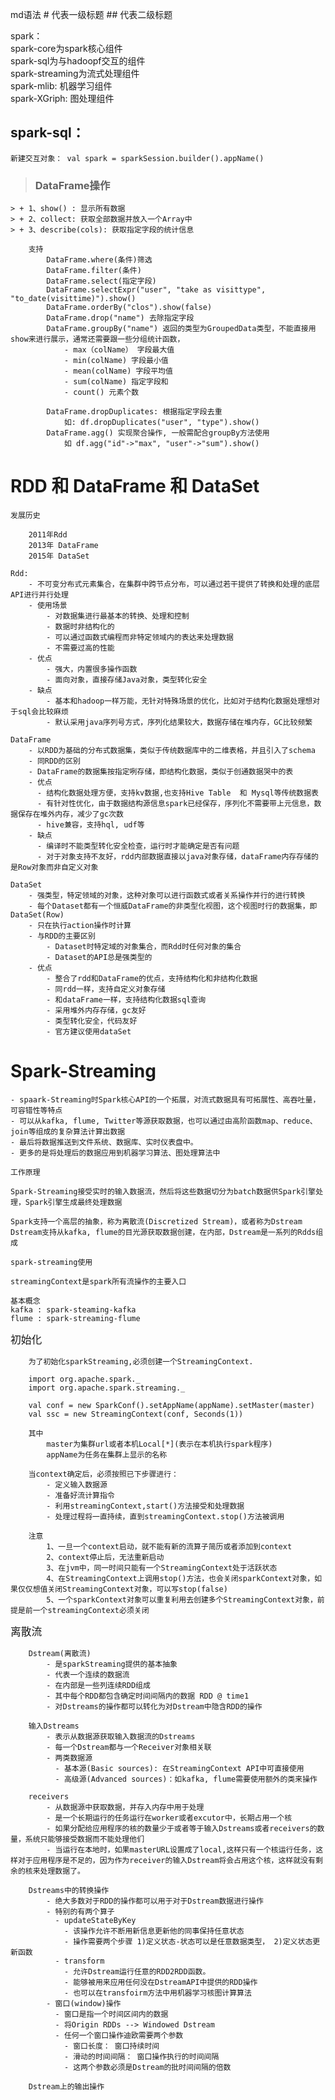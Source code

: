 md语法
    # 代表一级标题
    ## 代表二级标题

spark：  
    spark-core为spark核心组件  
    spark-sql为与hadoopf交互的组件  
    spark-streaming为流式处理组件  
    spark-mlib: 机器学习组件  
    spark-XGriph: 图处理组件  

## spark-sql：
    新建交互对象： val spark = sparkSession.builder().appName()


> ### DataFrame操作 
    > + 1、show() : 显示所有数据
    > + 2、collect: 获取全部数据并放入一个Array中
    > + 3、describe(cols): 获取指定字段的统计信息
        
        支持
            DataFrame.where(条件)筛选
            DataFrame.filter(条件)
            DataFrame.select(指定字段)
            DataFrame.selectExpr("user", "take as visittype", "to_date(visittime)").show()
            DataFrame.orderBy("clos").show(false)
            DataFrame.drop("name") 去除指定字段
            DataFrame.groupBy("name") 返回的类型为GroupedData类型，不能直接用show来进行展示，通常还需要跟一些分组统计函数，
                - max（colName） 字段最大值
                - min(colName) 字段最小值
                - mean(colName) 字段平均值
                - sum(colName) 指定字段和
                - count() 元素个数

            DataFrame.dropDuplicates: 根据指定字段去重
                如: df.dropDuplicates("user", "type").show()
            DataFrame.agg() 实现聚合操作, 一般需配合groupBy方法使用
                如 df.agg("id"->"max", "user"->"sum").show()
# RDD 和 DataFrame 和 DataSet  

    发展历史  

        2011年Rdd  
        2013年 DataFrame  
        2015年 DataSet  

    Rdd: 
        - 不可变分布式元素集合，在集群中跨节点分布，可以通过若干提供了转换和处理的底层API进行并行处理
        - 使用场景
            - 对数据集进行最基本的转换、处理和控制
            - 数据时非结构化的
            - 可以通过函数式编程而非特定领域内的表达来处理数据
            - 不需要过高的性能
        - 优点
            - 强大，内置很多操作函数
            - 面向对象，直接存储Java对象，类型转化安全
        - 缺点
            - 基本和hadoop一样万能，无针对特殊场景的优化，比如对于结构化数据处理想对于sql会比较麻烦
            - 默认采用java序列号方式，序列化结果较大，数据存储在堆内存，GC比较频繁

    DataFrame
        - 以RDD为基础的分布式数据集，类似于传统数据库中的二维表格，并且引入了schema
        - 同RDD的区别
        - DataFrame的数据集按指定咧存储，即结构化数据，类似于创通数据哭中的表
        - 优点
          - 结构化数据处理方便，支持kv数据,也支持Hive Table  和 Mysql等传统数据表
          - 有针对性优化，由于数据结构源信息spark已经保存，序列化不需要带上元信息，数据保存在堆外内存，减少了gc次数
          - hive兼容，支持hql, udf等
        - 缺点
          - 编译时不能类型转化安全检查，运行时才能确定是否有问题
          - 对于对象支持不友好，rdd内部数据直接以java对象存储，dataFrame内存存储的是Row对象而非自定义对象

    DataSet
        - 强类型，特定领域的对象，这种对象可以进行函数式或者关系操作并行的进行转换
        - 每个Dataset都有一个恒威DataFrame的非类型化视图，这个视图时行的数据集，即DataSet(Row)
        - 只在执行action操作时计算
        - 与RDD的主要区别
            - Dataset时特定域的对象集合，而Rdd时任何对象的集合
            - Dataset的API总是强类型的
        - 优点
            - 整合了rdd和DataFrame的优点，支持结构化和非结构化数据
            - 同rdd一样，支持自定义对象存储
            - 和dataFrame一样，支持结构化数据sql查询
            - 采用堆外内存存储，gc友好
            - 类型转化安全，代码友好
            - 官方建议使用dataSet

            

# Spark-Streaming
    - spaark-Streaming时Spark核心API的一个拓展，对流式数据具有可拓展性、高吞吐量，可容错性等特点
    - 可以从kafka, flume, Twitter等源获取数据，也可以通过由高阶函数map、reduce、join等组成的复杂算法计算出数据
    - 最后将数据推送到文件系统、数据库、实时仪表盘中。
    - 更多的是将处理后的数据应用到机器学习算法、图处理算法中

    工作原理  

    Spark-Streaming接受实时的输入数据流，然后将这些数据切分为batch数据供Spark引擎处理，Spark引擎生成最终处理数据

    Spark支持一个高层的抽象，称为离散流(Discretized Stream)，或者称为Dstream
    Dstream支持从kafka, flume的目光源获取数据创建，在内部，Dstream是一系列的Rdds组成

    spark-streaming使用

    streamingContext是spark所有流操作的主要入口

    基本概念
    kafka : spark-steaming-kafka
    flume : spark-streaming-flume

<big>初始化</big>

        为了初始化sparkStreaming,必须创建一个StreamingContext.

        import org.apache.spark._
        import org.apache.spark.streaming._

        val conf = new SparkConf().setAppName(appName).setMaster(master)
        val ssc = new StreamingContext(conf, Seconds(1))

        其中
            master为集群url或者本机Local[*](表示在本机执行spark程序)
            appName为任务在集群上显示的名称

        当context确定后，必须按照已下步骤进行：
            - 定义输入数据源
            - 准备好流计算指令
            - 利用streamingContext,start()方法接受和处理数据
            - 处理过程将一直持续，直到streamingContext.stop()方法被调用

        注意
            1、一旦一个context启动，就不能有新的流算子简历或者添加到context
            2、context停止后，无法重新启动
            3、在jvm中，同一时间只能有一个StreamingContext处于活跃状态
            4、在StreamingContext上调用stop()方法，也会关闭sparkContext对象，如果仅仅想值关闭StreamingContext对象，可以写stop(false)
            5、一个sparkContext对象可以重复利用去创建多个StreamingContext对象，前提是前一个streamingContext必须关闭
    
<big> 离散流 </big>   
        
        Dstream(离散流)
            - 是sparkStreaming提供的基本抽象
            - 代表一个连续的数据流
            - 在内部是一些列连续RDD组成
            - 其中每个RDD都包含确定时间间隔内的数据 RDD @ time1
            - 对Dstreams的操作都可以转化为对Dstream中隐含RDD的操作

        输入Dstreams
            - 表示从数据源获取输入数据流的Dstreams
            - 每一个Dstream都与一个Receiver对象相关联
            - 两类数据源
              - 基本源(Basic sources): 在StreamingContext API中可直接使用
              - 高级源(Advanced sources)：如kafka, flume需要使用额外的类来操作

        receivers
            - 从数据源中获取数据，并存入内存中用于处理
            - 是一个长期运行的任务运行在worker或者excutor中，长期占用一个核
            - 如果分配给应用程序的核的数量少于或者等于输入Dstreams或者receivers的数量，系统只能够接受数据而不能处理他们
            - 当运行在本地时，如果masterURL设置成了local,这样只有一个核运行任务，这样对于应用程序是不足的，因为作为receiver的输入Dstream将会占用这个核，这样就没有剩余的核来处理数据了。

        Dstreams中的转换操作
            - 绝大多数对于RDD的操作都可以用于对于Dstream数据进行操作
            - 特别的有两个算子 
              - updateStateByKey
                - 该操作允许不断用新信息更新他的同事保持任意状态
                - 操作需要两个步骤 1)定义状态-状态可以是任意数据类型， 2)定义状态更新函数
              - transform
                - 允许Dstream运行任意的RDD2RDD函数。
                - 能够被用来应用任何没在DstreamAPI中提供的RDD操作
                - 也可以在transfoirm方法中用机器学习核图计算算法
            - 窗口(window)操作
              - 窗口是指一个时间区间内的数据
              - 将Origin RDDs --> Windowed Dstream
              - 任何一个窗口操作迪欧需要两个参数
                - 窗口长度： 窗口持续时间
                - 滑动的时间间隔： 窗口操作执行的时间间隔
                - 这两个参数必须是Dstream的批时间间隔的倍数

        Dstream上的输出操作
            
  

  









    

    








